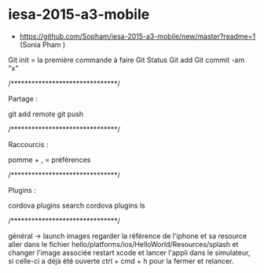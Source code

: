 # iesa-2015-a3-mobile

* https://github.com/Sopham/iesa-2015-a3-mobile/new/master?readme=1 (Sonia Pham )

Git init = la première commande à faire 
Git Status 
Git add 
Git commit -am "x"

/*******************************/

Partage : 

git add remote 
git push

/*******************************/

Raccourcis :

pomme + , = préférences

/*******************************/

Plugins : 

cordova plugins search 
cordova plugins ls

/*******************************/


général -> launch images
regarder la référence de l'iphone et sa resource
aller dans le fichier hello/platforms/ios/HelloWorld/Resources/splash et changer l'image associée
restart xcode et lancer l'appli dans le simulateur, si celle-ci a déjà été ouverte ctrl + cmd + h pour la fermer et relancer.
